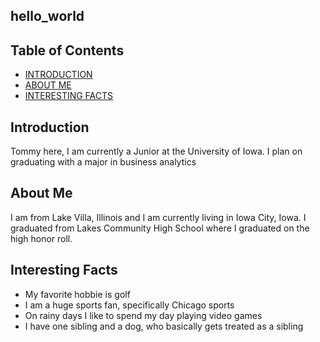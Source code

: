 ## hello_world

## Table of Contents
- [INTRODUCTION](#Introduction)
- [ABOUT ME](#About-Me)
- [INTERESTING FACTS](#Interesting-Facts)

## Introduction

Tommy here, I am currently a Junior at the University of Iowa.
I plan on graduating with a major in business analytics

## About Me

I am from Lake Villa, Illinois and I am currently living in Iowa City, Iowa. I graduated from Lakes Community High School where I graduated on the high honor roll.

## Interesting Facts

- My favorite hobbie is golf
- I am a huge sports fan, specifically Chicago sports
- On rainy days I like to spend my day playing video games
- I have one sibling and a dog, who basically gets treated as a sibling
